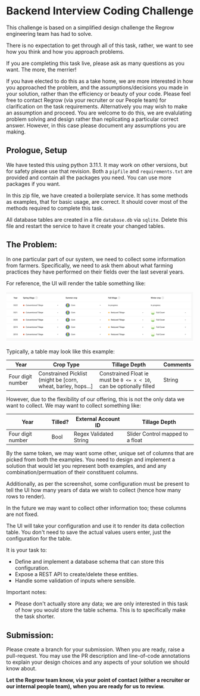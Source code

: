 # Backend Interview Coding Challenge
This challenge is based on a simplified design challenge the Regrow engineering team has had to solve.

There is no expectation to get through all of this task, rather, we want to see how you think and how you approach problems. 

If you are completing this task live, please ask as many questions as you want. The more, the merrier!

If you have elected to do this as a take home, we are more interested in how you approached the problem, and the assumptions/decisions you made in your solution, rather than the efficiency or beauty of your code. Please feel free to contact Regrow (via your recruiter or our People team) for clarification on the task requirements. Alternatively you may wish to make an assumption and proceed. You are welcome to do this, we are evalulating problem solving and design rather than replicating a particular correct answer. However, in this case please document any assumptions you are making.

## Prologue, Setup
We have tested this using python 3.11.1. It may work on other versions, but for safety please use that revision.
Both a `pipfile` and `requirements.txt` are provided and contain all the packages you need. You can use more packages if you want.

In this zip file, we have created a boilerplate service. It has some methods as examples, that for basic usage, are correct. It should cover most of the methods required to complete this task.

All database tables are created in a file `database.db` via `sqlite`. Delete this file and restart the service to have it create your changed tables.

## The Problem: 
In one particular part of our system, we need to collect some information from farmers. Specifically, we need to ask them about what farming practices they have performed on their fields over the last several years.

For reference, the UI will render the table something like:

![A Table](sample_table.png "Table View")

Typically, a table may look like this example:

| Year | Crop Type | Tillage Depth | Comments |
| --- | --- | --- | --- |
| Four digit number | Constrained Picklist (might be [corn, wheat, barley, hops...] | Constrained Float ie must be `0 <= x < 10`, can be optionally filled  | String |

However, due to the flexibility of our offering, this is not the only data we want to collect. We may want to collect something like:

| Year | Tilled? | External Account ID | Tillage Depth |
| --- | --- | --- | --- |
| Four digit number | Bool | Regex Validated String | Slider Control mapped to a float |

By the same token, we may want some other, unique set of columns that are picked from both the examples. You need to design and implement a solution that would let you represent both examples, and and any combination/permuation of their constituent columns.

Additionally, as per the screenshot, some configuration must be present to tell the UI how many years of data we wish to collect (hence how many rows to render).

In the future we may want to collect other information too; these columns are not fixed.

The UI will take your configuration and use it to render its data collection table. You don't need to save the actual values users enter, just the configuration for the table.

It is your task to:
- Define and implement a database schema that can store this configuration.
- Expose a REST API to create/delete these entities.
- Handle some validation of inputs where sensible.

Important notes:
- Please don't actually store any data; we are only interested in this task of how you would store the table schema. This is to specifically make the task shorter.


## Submission:

Please create a branch for your submission. When you are ready, raise a pull-request. You may use the PR description and line-of-code annotations to explain your design choices and any aspects of your solution we should know about.

**Let the Regrow team know, via your point of contact (either a recruiter or our internal people team), when you are ready for us to review.**

